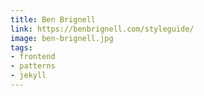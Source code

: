 ```yaml
---
title: Ben Brignell
link: https://benbrignell.com/styleguide/
image: ben-brignell.jpg
tags:
- frontend
- patterns
- jekyll
---
```

